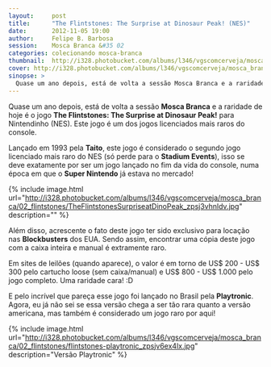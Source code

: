 ```yaml
---
layout:     post
title:      "The Flintstones: The Surprise at Dinosaur Peak! (NES)"
date:       2012-11-05 19:00
author:     Felipe B. Barbosa
session:    Mosca Branca &#35 02
categories: colecionando mosca-branca
thumbnail:  http://i328.photobucket.com/albums/l346/vgscomcerveja/mosca_branca/02_flintstones/post_thumbnail_zpsvrcmpaia.jpg
cover: http://i328.photobucket.com/albums/l346/vgscomcerveja/mosca_branca/02_flintstones/post_header_zpslujgvzor.jpg
sinopse: >
  Quase um ano depois, está de volta a sessão Mosca Branca e a raridade de hoje é o jogo The Flintstones: The Surprise at Dinosaur Peak! para Nintendinho (NES). Este jogo é um dos jogos licenciados mais raros do console.
---
```

Quase um ano depois, está de volta a sessão **Mosca Branca** e a raridade de hoje é o jogo **The Flintstones: The Surprise at Dinosaur Peak!** para Nintendinho (NES). Este jogo é um dos jogos licenciados mais raros do console.

Lançado em 1993 pela **Taito**, este jogo é considerado o segundo jogo licenciado mais raro do NES (só perde para o **Stadium Events**), isso se deve exatamente por ser um jogo lançado no fim da vida do console, numa época em que o **Super Nintendo** já estava no mercado!

{% include image.html url="http://i328.photobucket.com/albums/l346/vgscomcerveja/mosca_branca/02_flintstones/TheFlintstonesSurpriseatDinoPeak_zpsj3vhnldv.jpg" description="" %}

Além disso, acrescente o fato deste jogo ter sido exclusivo para locação nas **Blockbusters** dos EUA. Sendo assim, encontrar uma cópia deste jogo com a caixa inteira e manual é extramente raro.

Em sites de leilões (quando aparece), o valor é em torno de US$ 200 - US$ 300 pelo cartucho loose (sem caixa/manual) e US$ 800 - US$ 1.000 pelo jogo completo. Uma raridade cara! :D

E pelo incrível que pareça esse jogo foi lançado no Brasil pela **Playtronic**. Agora, eu já não sei se essa versão chega a ser tão rara quanto a versão americana, mas também é considerado um jogo raro por aqui!

{% include image.html url="http://i328.photobucket.com/albums/l346/vgscomcerveja/mosca_branca/02_flintstones/flintstones-playtronic_zpsjv6ex4lx.jpg" description="Versão Playtronic" %}
